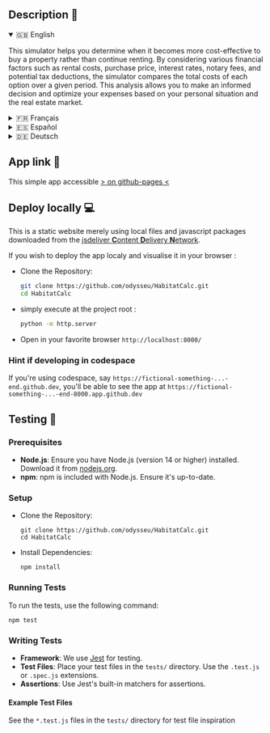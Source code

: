 ## Description 🤔

<details open>
  <summary>🇬🇧 English</summary>
  
  This simulator helps you determine when it becomes more cost-effective to buy a property rather than continue renting. By considering various financial factors such as rental costs, purchase price, interest rates, notary fees, and potential tax deductions, the simulator compares the total costs of each option over a given period. This analysis allows you to make an informed decision and optimize your expenses based on your personal situation and the real estate market.

</details>

<details>
  <summary>🇫‍🇷 Français</summary>
  
  Ce simulateur vous aide à déterminer à quel moment il devient plus avantageux d'acheter un logement plutôt que de continuer à le louer. En prenant en compte divers facteurs financiers tels que le coût de la location, le prix d'achat, les taux d'intérêt, les frais de notaire, et les éventuelles déductions fiscales, le simulateur compare les coûts totaux de chaque option sur une période donnée. Grâce à cette analyse, vous pouvez faire un choix éclairé et optimiser vos dépenses en fonction de votre situation personnelle et du marché immobilier.

</details>

<details>
  <summary>🇪🇸 Español</summary>
  
  Este simulador le ayuda a determinar cuándo es más ventajoso comprar una propiedad en lugar de continuar alquilándola. Al considerar diversos factores financieros como los costos de alquiler, el precio de compra, las tasas de interés, los gastos notariales y las posibles deducciones fiscales, el simulador compara los costos totales de cada opción durante un período determinado. Gracias a este análisis, puede tomar una decisión informada y optimizar sus gastos según su situación personal y el mercado inmobiliario.

</details>

<details>
  <summary>🇩🇪 Deutsch</summary>
  
  Dieser Simulator hilft Ihnen festzustellen, wann es vorteilhafter ist, eine Immobilie zu kaufen, anstatt weiterhin zu mieten. Unter Berücksichtigung verschiedener finanzieller Faktoren wie Mietkosten, Kaufpreis, Zinssätze, Notargebühren und mögliche Steuerabzüge vergleicht der Simulator die Gesamtkosten jeder Option über einen bestimmten Zeitraum. Mit dieser Analyse können Sie eine fundierte Entscheidung treffen und Ihre Ausgaben basierend auf Ihrer persönlichen Situation und dem Immobilienmarkt optimieren.

</details>

## App link 🚀

This simple app accessible [> on github-pages <](https://odysseu.github.io/python-app/)

## Deploy locally 💻

This is a static website merely using local files and javascript packages downloaded from the [jsdeliver **C**ontent **D**elivery **N**etwork](https://cdn.jsdelivr.net).

If you wish to deploy the app localy and visualise it in your browser :

- Clone the Repository:

  ```sh
  git clone https://github.com/odysseu/HabitatCalc.git
  cd HabitatCalc
  ```

- simply execute at the project root :

  ```sh
  python -m http.server
  ```
- Open in your favorite browser `http://localhost:8000/`

### Hint if developing in codespace

If you're using codespace, say `https://fictional-something-...-end.github.dev`, you'll be able to see the app at `https://fictional-something-...-end-8000.app.github.dev`

## Testing 🧪

### Prerequisites

- **Node.js**: Ensure you have Node.js (version 14 or higher) installed. Download it from [nodejs.org](https://nodejs.org).
- **npm**: npm is included with Node.js. Ensure it's up-to-date.

### Setup

- Clone the Repository:

  ```
  git clone https://github.com/odysseu/HabitatCalc.git
  cd HabitatCalc
  ```

- Install Dependencies:

  ```
  npm install
  ```

### Running Tests

To run the tests, use the following command:

```
npm test
```

### Writing Tests

- **Framework**: We use [Jest](https://jestjs.io) for testing.
- **Test Files**: Place your test files in the `tests/` directory. Use the `.test.js` or `.spec.js` extensions.
- **Assertions**: Use Jest's built-in matchers for assertions.

#### Example Test Files

See the `*.test.js` files in the `tests/` directory for test file inspiration
